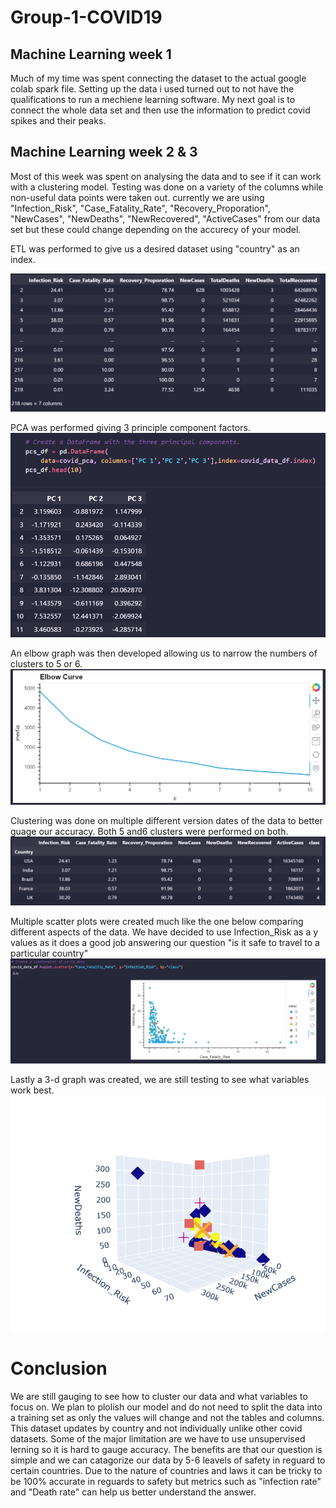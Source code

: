# Group-1-COVID19
## Machine Learning week 1
Much of my time was spent connecting the dataset to the actual google colab spark file.
Setting up the data i used turned out to not have the qualifications to run a mechiene learning software.
My next goal is to connect the whole data set and then use the information to predict covid spikes and their peaks.

## Machine Learning week 2 & 3
Most of this week was spent on analysing the data and to see if it can work with a clustering model. Testing was done on a variety of the columns while non-useful data points were taken out. currently we are using "Infection_Risk", "Case_Fatality_Rate", "Recovery_Proporation", "NewCases", "NewDeaths", "NewRecovered", "ActiveCases" from our data set but these could change depending on the accurecy of your model.

ETL was performed to give us a desired dataset using "country" as an index.

![image1](https://github.com/mhoussam1/Group-1-COVID19/blob/main/ML_images/ETL.png)

PCA was performed giving 3 principle component factors.
![image2](https://github.com/mhoussam1/Group-1-COVID19/blob/main/ML_images/PC1-3.png)

An elbow graph was then developed allowing us to narrow the numbers of clusters to 5 or 6.
![image3](https://github.com/mhoussam1/Group-1-COVID19/blob/main/ML_images/elbow.png)

Clustering was done on multiple different version dates of the data to better guage our accuracy. Both 5 and6 clusters were performed on both.
![image4](https://github.com/mhoussam1/Group-1-COVID19/blob/main/ML_images/clustering.png)

Multiple scatter plots were created much like the one below comparing different aspects of the data. We have decided to use Infection_Risk as a y values as it does a good job answering our question "is it safe to travel to a particular country"
![image5](https://github.com/mhoussam1/Group-1-COVID19/blob/main/ML_images/scatter.ong.png)

Lastly a 3-d graph was created, we are still testing to see what variables work best.
![image6](https://github.com/mhoussam1/Group-1-COVID19/blob/main/ML_images/3_d.png)

# Conclusion

We are still gauging to see how to cluster our data and what variables to focus on. We plan to plolish our model and do not need to split the data into a training set as only the values will change and not the tables and columns.
This dataset updates by country and not individually unlike other covid datasets.
Some of the major limitation are we have to use unsupervised lerning so it is hard to gauge accuracy. The benefits are that our question is simple and we can catagorize our data by 5-6 leavels of safety in reguard to certain countries.
Due to the nature of countries and laws it can be tricky to be 100% accurate in reguards to safety but metrics such as "infection rate" and "Death rate" can help us better understand the answer.
